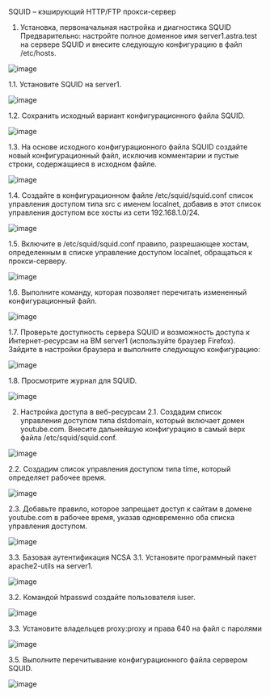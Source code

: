 SQUID – кэширующий HTTP/FTP прокси-сервер

1. Установка, первоначальная настройка и диагностика SQUID
Предварительно: настройте полное доменное имя server1.astra.test на сервере SQUID и внесите следующую конфигурацию в файл /etc/hosts.

![image](https://github.com/GlamorousCar/AOS-practices/assets/48102376/83cdfc08-8930-484b-bad5-4e774d1dff4c)


1.1. Установите SQUID на server1.

![image](https://github.com/GlamorousCar/AOS-practices/assets/48102376/1f51f81a-1127-4913-aa5d-a385224c78e9)

1.2. Сохранить исходный вариант конфигурационного файла SQUID.

![image](https://github.com/GlamorousCar/AOS-practices/assets/48102376/09e9e2a6-64dd-4c28-90ab-f503d543d1a9)

1.3. На основе исходного конфигурационного файла SQUID создайте новый конфигурационный файл, исключив комментарии и пустые строки, содержащиеся в исходном файле.

![image](https://github.com/GlamorousCar/AOS-practices/assets/48102376/fbe96b2c-f03d-4269-becc-0db0febbb73d)

1.4. Создайте в конфигурационном файле /etc/squid/squid.conf список управления доступом типа src с именем localnet, добавив в этот список управления доступом все хосты из сети 192.168.1.0/24.

![image](https://github.com/GlamorousCar/AOS-practices/assets/48102376/bbf24a59-b008-4576-bab6-b88ccee13d06)

1.5. Включите в /etc/squid/squid.conf правило, разрешающее хостам, определенным в списке управление доступом localnet, обращаться к прокси-серверу.

![image](https://github.com/GlamorousCar/AOS-practices/assets/48102376/0a495048-798e-4337-8e36-e41169f63a04)

1.6. Выполните команду, которая позволяет перечитать измененный конфигурационный файл.

![image](https://github.com/GlamorousCar/AOS-practices/assets/48102376/a8a3071b-9609-481b-aff3-cb20ff39c194)

1.7. Проверьте доступность сервера SQUID и возможность доступа к Интернет-ресурсам на ВМ server1 (используйте браузер Firefox). Зайдите в настройки браузера и выполните следующую конфигурацию:

![image](https://github.com/GlamorousCar/AOS-practices/assets/48102376/5ee90ef8-383d-4b71-87ce-6f27deb71bde)

1.8. Просмотрите журнал для SQUID.

![image](https://github.com/GlamorousCar/AOS-practices/assets/48102376/aad7c587-17ba-4747-9a8f-d8022cda1c6a)


2. Настройка доступа в веб-ресурсам
2.1. Создадим список управления доступом типа dstdomain, который включает домен youtube.com. Внесите дальнейшую конфигурацию в самый верх файла /etc/squid/squid.conf.

![image](https://github.com/GlamorousCar/AOS-practices/assets/48102376/ac89ff05-c25d-46fa-b45f-bf43aa60e531)

2.2. Создадим список управления доступом типа time, который определяет рабочее время.

![image](https://github.com/GlamorousCar/AOS-practices/assets/48102376/aac69e2e-4d3d-43bc-b2df-006e11aab186)

2.3. Добавьте правило, которое запрещает доступ к сайтам в домене youtube.com в рабочее время, указав одновременно оба списка управления доступом.

![image](https://github.com/GlamorousCar/AOS-practices/assets/48102376/df81d571-7c39-4c95-9231-62c16b240c01)

3.3. Базовая аутентификация NCSA
3.1. Установите программный пакет apache2-utils на server1.

![image](https://github.com/GlamorousCar/AOS-practices/assets/48102376/10156bd0-2ace-457c-9c4a-b2089ea30bf6)

3.2. Командой htpasswd создайте пользователя iuser.

![image](https://github.com/GlamorousCar/AOS-practices/assets/48102376/90965b25-44a1-4cdb-8ec2-ceed0de92749)

3.3. Установите владельцев proxy:proxy и права 640 на файл с паролями

![image](https://github.com/GlamorousCar/AOS-practices/assets/48102376/601242e7-b8c6-4429-bb8d-6b613f496590)


3.5. Выполните перечитывание конфигурационного файла сервером SQUID.

![image](https://github.com/GlamorousCar/AOS-practices/assets/48102376/8c8c796e-a2ad-42ff-81a6-d79d1765bad1)









